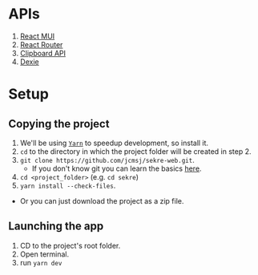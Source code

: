 # APIs

1. [React MUI](https://mui.com/material-ui/)
2. [React Router](https://reactrouter.com/en/main/start/tutorial)
3. [Clipboard API](https://developer.mozilla.org/en-US/docs/Web/API/Clipboard_API)
4. [Dexie](https://dexie.org/docs/Tutorial/React)

# Setup

## Copying the project 
1. We'll be using [`Yarn`](https://classic.yarnpkg.com/lang/en/docs/install/#windows-stable) to speedup development, so install it.
1. `cd` to the directory in which the project folder will be created in step 2.
1. `git clone https://github.com/jcmsj/sekre-web.git`.
   - If you don't know git you can learn the basics [here](https://youtu.be/hwP7WQkmECE).
1. `cd <project_folder>` (e.g. `cd sekre`)
1. `yarn install --check-files`.

* Or you can just download the project as a zip file.

## Launching the app
1. CD to the project's root folder.
1. Open terminal.
1. run `yarn dev`